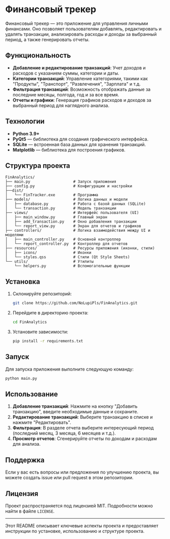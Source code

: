 # Финансовый трекер

Финансовый трекер — это приложение для управления личными финансами. Оно позволяет пользователям добавлять, редактировать и удалять транзакции, анализировать расходы и доходы за выбранный период, а также генерировать отчеты.

## Функциональность

- **Добавление и редактирование транзакций**: Учет доходов и расходов с указанием суммы, категории и даты.
- **Категории транзакций**: Управление категориями, такими как "Продукты", "Транспорт", "Развлечения", "Зарплата" и т.д.
- **Фильтрация транзакций**: Возможность отображать данные за последние месяцы, полгода, год и за все время.
- **Отчеты и графики**: Генерация графиков расходов и доходов за выбранный период для наглядного анализа.

## Технологии

- **Python 3.9+**
- **PyQt5** — библиотека для создания графического интерфейса.
- **SQLite** — встроенная база данных для хранения транзакций.
- **Matplotlib** — библиотека для построения графиков.

## Структура проекта
```
FinAnalytics/
├── main.py                   # Запуск приложения
├── config.py                 # Конфигурации и настройки
├──dist/
│   └── FinTracker.exe        # Программа
├── models/                   # Логика данных и модели
│   ├── database.py           # Работа с базой данных (SQLite)
│   └── transaction.py        # Модель транзакции
├── views/                    # Интерфейс пользователя (UI)
│   ├── main_window.py        # Главный экран
│   ├── add_transaction.py    # Окно добавления транзакции
│   └── report_view.py        # Экран для отчетов и графиков
├── controllers/              # Логика взаимодействия между UI и моделями
│   ├── main_controller.py    # Основной контроллер
│   └── report_controller.py  # Контроллер для отчетов
├── resources/                # Ресурсы приложения (иконки, стили)
│   ├── icons/                # Иконки
│   └── styles.qss            # Стили (Qt Style Sheets)
└── utils/                    # Утилиты
    └── helpers.py            # Вспомогательные функции
```

## Установка

1. Склонируйте репозиторий:
   ```bash
   git clone https://github.com/NoLupiPls/FinAnalytics.git
   ```
2. Перейдите в директорию проекта:
   ```bash
   cd FinAnalytics
   ```
3. Установите зависимости:
   ```bash
   pip install -r requirements.txt
   ```

## Запуск

Для запуска приложения выполните следующую команду:

```bash
python main.py
```

## Использование

1. **Добавление транзакций**: Нажмите на кнопку "Добавить транзакцию", введите необходимые данные и сохраните.
2. **Редактирование транзакций**: Выберите транзакцию в списке и нажмите "Редактировать".
3. **Фильтрация**: В разделе отчета выберите интересующий период (последний месяц, 3 месяца, 6 месяцев и т.д.).
4. **Просмотр отчетов**: Сгенерируйте отчеты по доходам и расходам для анализа.

## Поддержка

Если у вас есть вопросы или предложения по улучшению проекта, вы можете создать issue или pull request в этом репозитории.

## Лицензия

Проект распространяется под лицензией MIT. Подробности можно найти в файле `LICENSE`.

---

Этот README описывает ключевые аспекты проекта и предоставляет инструкции по установке, использованию и структуре проекта.
